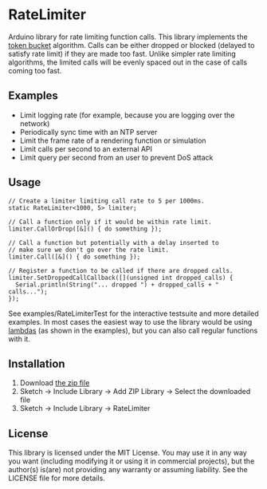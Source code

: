 # RateLimiter
Arduino library for rate limiting function calls. This library implements the [token bucket](https://en.wikipedia.org/wiki/Token_bucket) algorithm.
Calls can be either dropped or blocked (delayed to satisfy rate limit) if they are made too fast.
Unlike simpler rate limiting algorithms, the limited calls will be evenly spaced out in the case of calls coming too fast. 

## Examples
* Limit logging rate (for example, because you are logging over the network)
* Periodically sync time with an NTP server
* Limit the frame rate of a rendering function or simulation
* Limit calls per second to an external API
* Limit query per second from an user to prevent DoS attack

## Usage
    // Create a limiter limiting call rate to 5 per 1000ms.
    static RateLimiter<1000, 5> limiter;

    // Call a function only if it would be within rate limit.
    limiter.CallOrDrop([&]() { do something });

    // Call a function but potentially with a delay inserted to
    // make sure we don't go over the rate limit.
    limiter.Call([&]() { do something });

    // Register a function to be called if there are dropped calls.
    limiter.SetDroppedCallCallback([](unsigned int dropped_calls) {
      Serial.println(String("... dropped ") + dropped_calls + " calls...");
    });
See examples/RateLimiterTest for the interactive testsuite and more detailed examples. In most cases
the easiest way to use the library would be using [lambdas](https://en.cppreference.com/w/cpp/language/lambda) (as shown in the examples), but you can
also call regular functions with it.

## Installation
1. Download [the zip file](https://github.com/matthewlai/RateLimiter/archive/master.zip)
2. Sketch -> Include Library -> Add ZIP Library -> Select the downloaded file
3. Sketch -> Include Library -> RateLimiter

## License
This library is licensed under the MIT License. You may use it in any way you want (including
modifying it or using it in commercial projects), but the author(s) is(are) not providing any warranty
or assuming liability. See the LICENSE file for more details.
